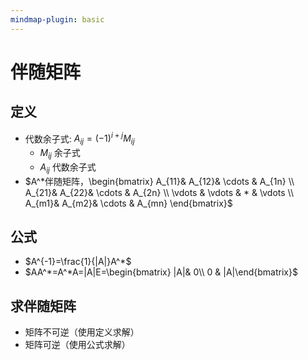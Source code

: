 ```yaml
---
mindmap-plugin: basic
---
```


# 伴随矩阵

## 定义
- 代数余子式: $A_{ij}=(-1)^{i+j}M_{ij}$
	- $M_{ij}$ 余子式
	- $A_{ij}$ 代数余子式
- $A^*伴随矩阵，\begin{bmatrix}  A_{11}& A_{12}& \cdots  & A_{1n} \\  A_{21}& A_{22}& \cdots  & A_{2n} \\  \vdots & \vdots & * & \vdots \\  A_{m1}& A_{m2}& \cdots  & A_{mn} \end{bmatrix}$
## 公式
- $A^{-1}=\frac{1}{|A|}A^*$
- $AA^*=A^*A=|A|E=\begin{bmatrix}  |A|& 0\\ 0 &  |A|\end{bmatrix}$
## 求伴随矩阵
- 矩阵不可逆（使用定义求解）
- 矩阵可逆（使用公式求解）